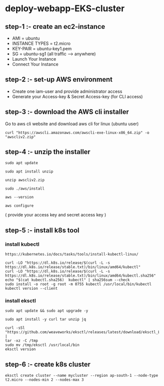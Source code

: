 # deploy-webapp-EKS-cluster


## step-1 :- create an ec2-instance

   - AMI = ubuntu
   - INSTANCE TYPES = t2.micro
   - KEY-PAIR = ubuntu-key1.pem
   - SG = ubuntu-sg1 (all traffic --> anywhere)
   - Launch Your Instance
   - Connect Your Instance


## step-2 :- set-up AWS environment

   - Create one iam-user and provide administrator access
   - Generate your Access-key & Secret Access-key (for CLI access)


## step-3 :- download the AWS cli installer

Go to aws cli website and download aws cli for linux (ubuntu user)


```
curl "https://awscli.amazonaws.com/awscli-exe-linux-x86_64.zip" -o "awscliv2.zip"
```


## step-4 :- unzip the installer


```
sudo apt update

sudo apt install unzip

unzip awscliv2.zip

sudo ./aws/install

aws --version
```

```
aws configure
```

( provide your access key and secret access key )


## step-5 :- install k8s tool


### install kubectl


`https://kubernetes.io/docs/tasks/tools/install-kubectl-linux/`

```
curl -LO "https://dl.k8s.io/release/$(curl -L -s https://dl.k8s.io/release/stable.txt)/bin/linux/amd64/kubectl"
curl -LO "https://dl.k8s.io/release/$(curl -L -s https://dl.k8s.io/release/stable.txt)/bin/linux/amd64/kubectl.sha256"
echo "$(cat kubectl.sha256)  kubectl" | sha256sum --check
sudo install -o root -g root -m 0755 kubectl /usr/local/bin/kubectl
kubectl version --client
```


### install eksctl



```
sudo apt update && sudo apt upgrade -y

sudo apt install -y curl tar unzip jq
```

```
curl -sSl "https://github.com/weaveworks/eksctl/releases/latest/download/eksctl_Linux_amd64.tar.gz" |
tar -xz -C /tmp
sudo mv /tmp/eksctl /usr/local/bin
eksctl version
```


## step-6 :- create k8s cluster


```
eksctl create cluster --name mycluster --region ap-south-1 --node-type t2.micro --nodes-min 2 --nodes-max 3
```



